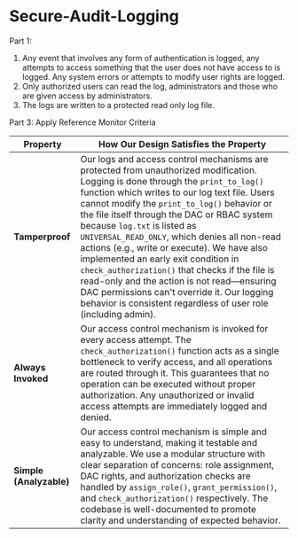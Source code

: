 # Secure-Audit-Logging

Part 1:
1.	Any event that involves any form of authentication is logged, any attempts to access something that the user does not have access to is logged. Any system errors or attempts to modify user rights are logged. 
2.	Only authorized users can read the log, administrators and those who are given access by administrators.
3.	The logs are written to a protected read only log file. 

Part 3: Apply Reference Monitor Criteria

| **Property**        | **How Our Design Satisfies the Property** |
|---------------------|-------------------------------------------|
| **Tamperproof**     | Our logs and access control mechanisms are protected from unauthorized modification. Logging is done through the `print_to_log()` function which writes to our log text file. Users cannot modify the `print_to_log()` behavior or the file itself through the DAC or RBAC system because `log.txt` is listed as `UNIVERSAL_READ_ONLY`, which denies all non-read actions (e.g., write or execute). We have also implemented an early exit condition in `check_authorization()` that checks if the file is read-only and the action is not read—ensuring DAC permissions can't override it. Our logging behavior is consistent regardless of user role (including admin). |
| **Always Invoked**  | Our access control mechanism is invoked for every access attempt. The `check_authorization()` function acts as a single bottleneck to verify access, and all operations are routed through it. This guarantees that no operation can be executed without proper authorization. Any unauthorized or invalid access attempts are immediately logged and denied. |
| **Simple (Analyzable)** | Our access control mechanism is simple and easy to understand, making it testable and analyzable. We use a modular structure with clear separation of concerns: role assignment, DAC rights, and authorization checks are handled by `assign_role()`, `grant_permission()`, and `check_authorization()` respectively. The codebase is well-documented to promote clarity and understanding of expected behavior.                             |